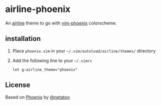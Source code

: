 # airline-phoenix

An [airline](https://github.com/bling/vim-airline) theme to go with [vim-phoenix](https://github.com/widatama/vim-phoenix) colorscheme.

## installation

1. Place `phoenix.vim` in your `~/.vim/autoload/airline/themes/` directory
2. Add the following line to your `~/.vimrc`

	````
	let g:airline_theme="phoenix"
	````

## License

Based on [Phoenix](https://github.com/netatoo/phoenix-theme) by [@netatoo](https://github.com/netatoo)
